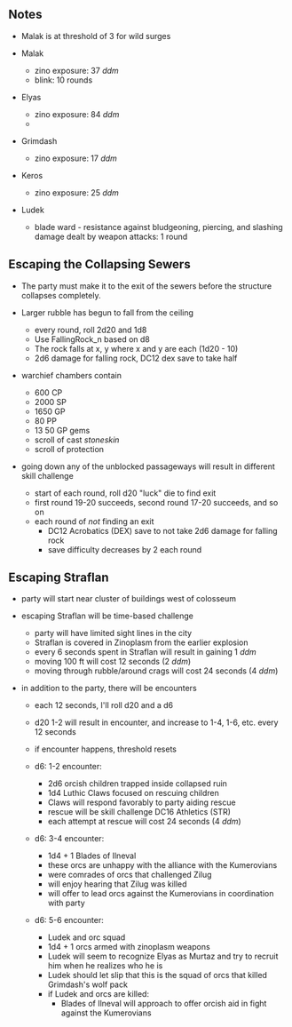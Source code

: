 
## Notes

- Malak is at threshold of 3 for wild surges

- Malak
  - zino exposure: 37 _ddm_
  - blink: 10 rounds

- Elyas
  - zino exposure: 84 _ddm_
  - 
- Grimdash
  - zino exposure: 17 _ddm_

- Keros
  - zino exposure: 25 _ddm_

- Ludek
  - blade ward - resistance against bludgeoning, piercing, and slashing damage dealt by weapon attacks: 1 round


## Escaping the Collapsing Sewers

- The party must make it to the exit of the sewers before the structure collapses completely.
- Larger rubble has begun to fall from the ceiling
  - every round, roll 2d20 and 1d8
  - Use FallingRock_n based on d8
  - The rock falls at x, y where x and y are each (1d20 - 10)
  - 2d6 damage for falling rock, DC12 dex save to take half

- warchief chambers contain
  - 600 CP
  - 2000 SP
  - 1650 GP
  - 80 PP
  - 13 50 GP gems
  - scroll of cast _stoneskin_
  - scroll of protection

- going down any of the unblocked passageways will result in different skill challenge
  - start of each round, roll d20 "luck" die to find exit
  - first round 19-20 succeeds, second round 17-20 succeeds, and so on
  - each round of *not* finding an exit
    - DC12 Acrobatics (DEX) save to not take 2d6 damage for falling rock
    - save difficulty decreases by 2 each round


## Escaping Straflan

- party will start near cluster of buildings west of colosseum
- escaping Straflan will be time-based challenge
  - party will have limited sight lines in the city
  - Straflan is covered in Zinoplasm from the earlier explosion
  - every 6 seconds spent in Straflan will result in gaining 1 _ddm_
  - moving 100 ft will cost 12 seconds (2 _ddm_)
  - moving through rubble/around crags will cost 24 seconds (4 _ddm_)

- in addition to the party, there will be encounters
  - each 12 seconds, I'll roll d20 and a d6
  - d20 1-2 will result in encounter, and increase to 1-4, 1-6, etc. every 12 seconds
  - if encounter happens, threshold resets

  - d6: 1-2 encounter:
    - 2d6 orcish children trapped inside collapsed ruin
    - 1d4 Luthic Claws focused on rescuing children
    - Claws will respond favorably to party aiding rescue
    - rescue will be skill challenge DC16 Athletics (STR)
    - each attempt at rescue will cost 24 seconds (4 _ddm_)

  - d6: 3-4 encounter:
    - 1d4 + 1 Blades of Ilneval
    - these orcs are unhappy with the alliance with the Kumerovians
    - were comrades of orcs that challenged Zilug
    - will enjoy hearing that Zilug was killed
    - will offer to lead orcs against the Kumerovians in coordination with party

  - d6: 5-6 encounter:
    - Ludek and orc squad
    - 1d4 + 1 orcs armed with zinoplasm weapons
    - Ludek will seem to recognize Elyas as Murtaz and try to recruit him when he realizes who he is
    - Ludek should let slip that this is the squad of orcs that killed Grimdash's wolf pack
    - if Ludek and orcs are killed:
      - Blades of Ilneval will approach to offer orcish aid in fight against the Kumerovians
